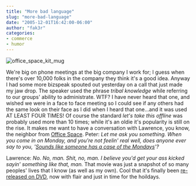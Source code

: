 ```yaml
---
title: "More bad language"
slug: "more-bad-language"
date: "2005-12-01T16:42:00-06:00"
author: "fak3r"
categories:
- commerce
- humor
---
```


![office_space_kit_mug](http://fak3r.com/wp-content/uploads/2009/11/office_space_kit_mug-150x150.jpg)

We're big on phone meetings at the big company I work for; I guess when there's over 10,000 folks in the company they think it's a good idea.  Anyway I had some more bizspeak spouted out yesterday on a call that just made my jaw drop.  The speaker used the phrase _tribal knowledge_ while referring to our groups' ability to administrate.  WTF?  I have never heard that one, and wished we were in a face to face meeting so I could see if any others had the same look on their face as I did when I heard that one...and it was used AT LEAST FOUR TIMES!  Of course the standard _let's take this offline_ was probably used more than 10 times; while it's an oldie it's popularity is still on the rise.  It makes me want to have a conversation with Lawrence, you know, the neighbor from [Office Space](http://www.imdb.com/title/tt0151804/maindetails).  Peter: _Let me ask you something. When you come in on Monday, and you're not feelin' real well, does anyone ever say to you, '[Sounds like someone has a case of the Mondays](http://reelwavs.com/movies/office_space/)'?_  

Lawrence: _No. No, man. Shit, no, man. I believe you'd get your ass kicked sayin' something like that, man._  That movie was just a snapshot of so many peoples' lives that I know (as well as my own).  Cool that it's finally been [re-released on DVD](http://www.amazon.com/gp/product/B000AP04L0/qid=1133455180/sr=1-1/ref=sr_1_1/104-8281868-3820748?s=dvd&v=glance&n=130), now with flair and just in time for the hoildays.

